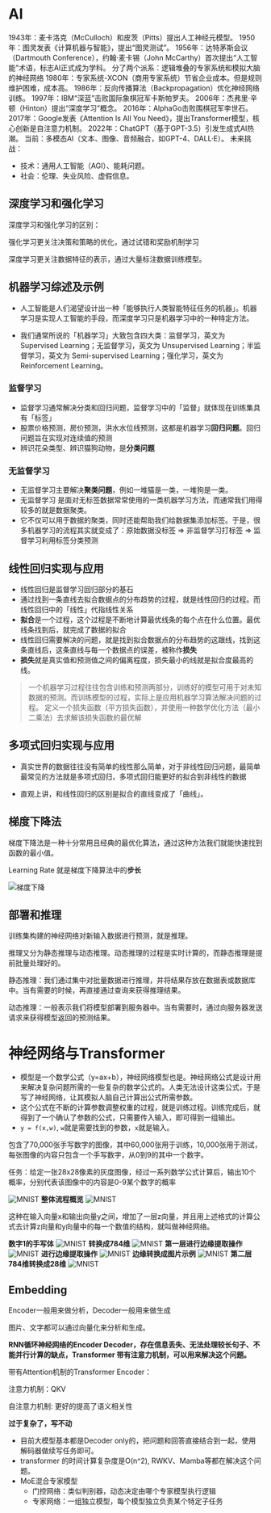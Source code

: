 # AI

1943年：麦卡洛克（McCulloch）和皮茨（Pitts）提出人工神经元模型。
1950年：图灵发表《计算机器与智能》，提出“图灵测试”。
1956年：达特茅斯会议（Dartmouth Conference），约翰·麦卡锡（John McCarthy）首次提出“人工智能”术语，标志AI正式成为学科。
分了两个派系：逻辑堆叠的专家系统和模拟大脑的神经网络
1980年：专家系统-XCON（商用专家系统）节省企业成本。但是规则维护困难，成本高。
1986年：反向传播算法（Backpropagation）优化神经网络训练。
1997年：IBM“深蓝”击败国际象棋冠军卡斯帕罗夫。
2006年：杰弗里·辛顿（Hinton）提出“深度学习”概念。
2016年：AlphaGo击败围棋冠军李世石。
2017年：Google发表《Attention Is All You Need》，提出Transformer模型，核心创新是自注意力机制。
2022年：ChatGPT（基于GPT-3.5）引发生成式AI热潮。
当前：多模态AI（文本、图像、音频融合，如GPT-4、DALL·E）。
未来挑战：
  - 技术：通用人工智能（AGI）、能耗问题。
  - 社会：伦理、失业风险、虚假信息。

## 深度学习和强化学习

深度学习和强化学习的区别：

强化学习更关注决策和策略的优化，通过试错和奖励机制学习

深度学习更关注数据特征的表示，通过大量标注数据训练模型。


## 机器学习综述及示例

- 人工智能是人们渴望设计出一种「能够执行人类智能特征任务的机器」。机器学习是实现人工智能的手段，而深度学习只是机器学习中的一种特定方法。

- 我们通常所说的「机器学习」大致包含四大类：监督学习，英文为 Supervised Learning；无监督学习，英文为 Unsupervised Learning；半监督学习，英文为 Semi-supervised Learning；强化学习，英文为 Reinforcement Learning。

### 监督学习

- 监督学习通常解决分类和回归问题，监督学习中的「监督」就体现在训练集具有「标签」
- 股票价格预测，房价预测，洪水水位线预测，这都是机器学习**回归问题**。回归问题旨在实现对连续值的预测
- 辨识花朵类型、辨识猫狗动物，是**分类问题**

### 无监督学习

- 无监督学习主要解决**聚类问题**，例如一堆猫是一类，一堆狗是一类。
- 无监督学习 是面对无标签数据常常使用的一类机器学习方法，而通常我们用得较多的就是数据聚类。
- 它不仅可以用于数据的聚类，同时还能帮助我们给数据集添加标签。于是，很多机器学习的流程其实就变成了：原始数据没标签 => 非监督学习打标签 => 监督学习利用标签分类预测

## 线性回归实现与应用

- 线性回归是监督学习回归部分的基石
- 通过找到一条直线去拟合数据点的分布趋势的过程，就是线性回归的过程。而线性回归中的「线性」代指线性关系
- **拟合**是一个过程，这个过程是不断地计算最优线条的每个点在什么位置。最优线条找到后，就完成了数据的拟合
- 线性回归需要解决的问题，就是找到拟合数据点的分布趋势的这跟线，找到这条直线后，这条直线与每一个数据点的误差，被称作**损失**
- **损失**就是真实值和预测值之间的偏离程度，损失最小的线就是拟合度最高的线。

> 一个机器学习过程往往包含训练和预测两部分，训练好的模型可用于对未知数据的预测。而训练模型的过程，实际上是应用机器学习算法解决问题的过程。
> 定义一个损失函数（平方损失函数），并使用一种数学优化方法（最小二乘法）去求解该损失函数的最优解

## 多项式回归实现与应用

- 真实世界的数据往往没有简单的线性那么简单，对于非线性回归问题，最简单最常见的方法就是多项式回归，多项式回归能更好的拟合到非线性的数据

- 直观上讲，和线性回归的区别是拟合的直线变成了「曲线」。

## 梯度下降法

梯度下降法是一种十分常用且经典的最优化算法，通过这种方法我们就能快速找到函数的最小值。

Learning Rate 就是梯度下降算法中的**步长**

![梯度下降](./梯度下降.jpg)

## 部署和推理

训练集构建的神经网络对新输入数据进行预测，就是推理。

推理又分为静态推理与动态推理。动态推理的过程是实时计算的，而静态推理是提前批量处理好的。

静态推理：我们通过集中对批量数据进行推理，并将结果存放在数据表或数据库中。当有需要的时候，再直接通过查询来获得推理结果。

动态推理：一般表示我们将模型部署到服务器中。当有需要时，通过向服务器发送请求来获得模型返回的预测结果。


# 神经网络与Transformer

- 模型是一个数学公式（y=ax+b），神经网络模型也是。神经网络公式是设计用来解决复杂问题所需的一些复杂的数学公式的。人类无法设计这类公式，于是写了神经网络，让其模拟人脑自己计算出公式所需参数。
- 这个公式在不断的计算参数调整权重的过程，就是训练过程。训练完成后，就得到了一个确认了参数的公式，只需要传入输入，即可得到一组输出。
- `y = f(x,w)`, `w`就是需要找到的参数，`x`就是输入。

包含了70,000张手写数字的图像，其中60,000张用于训练，10,000张用于测试，每张图像的内容只包含一个手写数字，从0到9的其中一个数字。

任务：给定一张28x28像素的灰度图像，经过一系列数学公式计算后，输出10个概率，分别代表该图像中的内容是0-9某个数字的概率

![MNIST](./assets/MNIST6.png)
**整体流程概览**
![MNIST](./assets/MNIST14.png)

这种在输入向量x和输出向量y之间，增加了一层z向量，并且用上述格式的计算公式去计算z向量和y向量中的每一个数值的结构，就叫做神经网络。

**数字1的手写体**
![MNIST](./assets/MNIST4.png)
**转换成784维**
![MNIST](./assets/MNIST10.png)
**第一层进行边缘提取操作**
![MNIST](./assets/MNIST11.png)
**进行边缘提取操作**
![MNIST](./assets/MNIST12.png)
**边缘转换成图片示例**
![MNIST](./assets/MNIST13.png)
**第二层784维转换成28维**
![MNIST](./assets/MNIST15.png)

## Embedding

Encoder一般用来做分析，Decoder一般用来做生成

图片、文字都可以通过向量化来分析和生成。

**RNN循环神经网络的Encoder Decoder，存在信息丢失、无法处理较长句子、不能并行计算的缺点，Transformer 带有注意力机制，可以用来解决这个问题。**


带有Attention机制的Transformer Encoder：

注意力机制：QKV

自注意力机制: 更好的提高了语义相关性

**过于复杂了，写不动**

- 目前大模型基本都是Decoder only的，把问题和回答直接结合到一起，使用解码器做续写任务即可。
- transformer 的时间计算复杂度是O(n^2), RWKV、Mamba等都在解决这个问题。
- MoE混合专家模型
  - 门控网络：类似判别器，动态决定由哪个专家模型执行逻辑
  - 专家网络：一组独立模型，每个模型独立负责某个特定子任务

